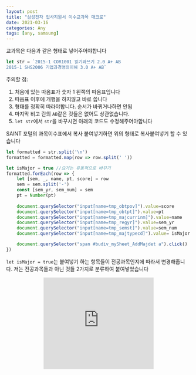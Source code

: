 ```yaml
---
layout: post
title: "삼성전자 입사지원서 이수교과목 매크로"
date: 2021-03-16
categories: Any
tags: [any, samsung]
---
```


교과목은 다음과 같은 형태로 넣어주어야합니다
```js
let str = `2015-1 COR1001 읽기와쓰기 2.0 A+ AB
2015-1 SHS2006 기업과경영의이해 3.0 A+ AB`
```
주의할 점:
1. 처음에 있는 따옴표가 숫자 1 왼쪽의 따옴표입니다
2. 따옴표 이후에 개행을 하지않고 바로 씁니다
3. 형태를 정확히 따라야합니다. 순서가 바뀌거나하면 안됨
4. 마지막 비고 란의 `AB`같은 것들은 없어도 상관없습니다.
5. `let str`에서 `str`을 바꾸시면 아래의 코드도 수정해주어야합니다

SAINT 포털의 과목이수표에서 복사 붙여넣기하면 위의 형태로 복사붙여넣기 할 수 있습니다


```js
let formatted = str.split('\n')
formatted = formatted.map(row => row.split(' '))

let isMajor = true //요거는 유동적으로 바꾸기
formatted.forEach(row => {
    let [sem, _, name, pt, score] = row
    sem = sem.split('-')
    const [sem_yr, sem_num] = sem
    pt = Number(pt)
    
    document.querySelector("input[name=tmp_obtpov]").value=score
    document.querySelector("input[name=tmp_obtpt]").value=pt
    document.querySelector("input[name=tmp_majcurrinm]").value=name
    document.querySelector("input[name=tmp_regyr]").value=sem_yr
    document.querySelector("input[name=tmp_semst]").value=sem_num
    document.querySelector("input[name=tmp_majtypecd]").value= isMajor ? 'A': 'C'

    document.querySelector("span #budiv_mySheet_AddMajdet a").click()
})

```
`let isMajor = true`는 붙여넣기 하는 항목들이 전공과목인지에 따라서 변경해줍니다.
저는 전공과목들과 아닌 것들 2가지로 분류하여 붙여넣었습니다


<style>
  .responsive-wrap{ display:flex; justify-content:center;}
</style>
<div class="responsive-wrap">
  <iframe width="300" height="250" allowtransparency="true" src="https://tab2.clickmon.co.kr/pop/wp_ad_300.php?PopAd=CM_M_1003067%7C%5E%7CCM_A_1086005%7C%5E%7CAdver_M_1046207&mon_rf=REFERRER_URL" frameborder="0" scrolling="no"></iframe>
</div>
